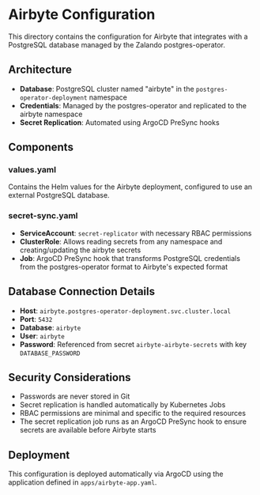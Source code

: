 # Airbyte Configuration

This directory contains the configuration for Airbyte that integrates with a PostgreSQL database managed by the Zalando postgres-operator.

## Architecture

- **Database**: PostgreSQL cluster named "airbyte" in the `postgres-operator-deployment` namespace
- **Credentials**: Managed by the postgres-operator and replicated to the airbyte namespace
- **Secret Replication**: Automated using ArgoCD PreSync hooks

## Components

### values.yaml
Contains the Helm values for the Airbyte deployment, configured to use an external PostgreSQL database.

### secret-sync.yaml
- **ServiceAccount**: `secret-replicator` with necessary RBAC permissions
- **ClusterRole**: Allows reading secrets from any namespace and creating/updating the airbyte secrets
- **Job**: ArgoCD PreSync hook that transforms PostgreSQL credentials from the postgres-operator format to Airbyte's expected format

## Database Connection Details

- **Host**: `airbyte.postgres-operator-deployment.svc.cluster.local`
- **Port**: `5432`
- **Database**: `airbyte`
- **User**: `airbyte`
- **Password**: Referenced from secret `airbyte-airbyte-secrets` with key `DATABASE_PASSWORD`

## Security Considerations

- Passwords are never stored in Git
- Secret replication is handled automatically by Kubernetes Jobs
- RBAC permissions are minimal and specific to the required resources
- The secret replication job runs as an ArgoCD PreSync hook to ensure secrets are available before Airbyte starts

## Deployment

This configuration is deployed automatically via ArgoCD using the application defined in `apps/airbyte-app.yaml`.
